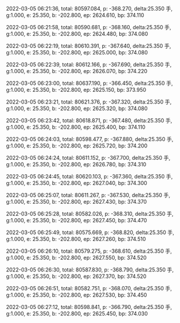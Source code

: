2022-03-05 06:21:36, total: 80597.084, p: -368.270, delta:25.350 手, g:1.000, e: 25.350, b: -202.800, ep: 2624.610, bp: 374.110

2022-03-05 06:21:58, total: 80590.681, p: -368.160, delta:25.350 手, g:1.000, e: 25.350, b: -202.800, ep: 2624.480, bp: 374.080

2022-03-05 06:22:19, total: 80610.391, p: -367.640, delta:25.350 手, g:1.000, e: 25.350, b: -202.800, ep: 2625.000, bp: 374.080

2022-03-05 06:22:39, total: 80612.166, p: -367.690, delta:25.350 手, g:1.000, e: 25.350, b: -202.800, ep: 2626.070, bp: 374.220

2022-03-05 06:23:00, total: 80637.190, p: -366.450, delta:25.350 手, g:1.000, e: 25.350, b: -202.800, ep: 2625.150, bp: 373.950

2022-03-05 06:23:21, total: 80621.376, p: -367.320, delta:25.350 手, g:1.000, e: 25.350, b: -202.800, ep: 2625.320, bp: 374.080

2022-03-05 06:23:42, total: 80618.871, p: -367.480, delta:25.350 手, g:1.000, e: 25.350, b: -202.800, ep: 2625.400, bp: 374.110

2022-03-05 06:24:03, total: 80598.477, p: -367.880, delta:25.350 手, g:1.000, e: 25.350, b: -202.800, ep: 2625.720, bp: 374.200

2022-03-05 06:24:24, total: 80611.152, p: -367.700, delta:25.350 手, g:1.000, e: 25.350, b: -202.800, ep: 2626.780, bp: 374.310

2022-03-05 06:24:45, total: 80620.103, p: -367.360, delta:25.350 手, g:1.000, e: 25.350, b: -202.800, ep: 2627.040, bp: 374.300

2022-03-05 06:25:07, total: 80611.267, p: -367.530, delta:25.350 手, g:1.000, e: 25.350, b: -202.800, ep: 2627.430, bp: 374.370

2022-03-05 06:25:28, total: 80582.026, p: -368.310, delta:25.350 手, g:1.000, e: 25.350, b: -202.800, ep: 2627.450, bp: 374.470

2022-03-05 06:25:49, total: 80575.669, p: -368.820, delta:25.350 手, g:1.000, e: 25.350, b: -202.800, ep: 2627.260, bp: 374.510

2022-03-05 06:26:10, total: 80579.275, p: -368.610, delta:25.350 手, g:1.000, e: 25.350, b: -202.800, ep: 2627.550, bp: 374.520

2022-03-05 06:26:30, total: 80587.830, p: -368.790, delta:25.350 手, g:1.000, e: 25.350, b: -202.800, ep: 2627.370, bp: 374.520

2022-03-05 06:26:51, total: 80582.751, p: -368.070, delta:25.350 手, g:1.000, e: 25.350, b: -202.800, ep: 2627.530, bp: 374.450

2022-03-05 06:27:12, total: 80598.841, p: -366.790, delta:25.350 手, g:1.000, e: 25.350, b: -202.800, ep: 2625.450, bp: 374.030